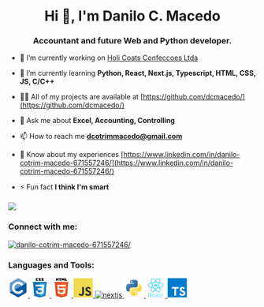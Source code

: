 <h1 align="center">Hi 👋, I'm Danilo C. Macedo</h1>
<h3 align="center">Accountant and future Web and Python developer.</h3>

- 🔭 I’m currently working on [Holi Coats Confeccoes Ltda](www.holicoats.com.br)

- 🌱 I’m currently learning **Python, React, Next.js, Typescript, HTML, CSS, JS, C/C++**

- 👨‍💻 All of my projects are available at [https://github.com/dcmacedo/](https://github.com/dcmacedo/)

- 💬 Ask me about **Excel, Accounting, Controlling**

- 📫 How to reach me **dcotrimmacedo@gmail.com**

- 📄 Know about my experiences [https://www.linkedin.com/in/danilo-cotrim-macedo-671557246/](https://www.linkedin.com/in/danilo-cotrim-macedo-671557246/)

- ⚡ Fun fact **I think I'm smart**
<a href="https://github.com/dcmacedo">
<img align="center" src="https://github-readme-stats.vercel.app/api/top-langs/?username=dcmacedo&layout=compact&theme=dark" style="max-width: 100%;">
</a>

<h3 align="left">Connect with me:</h3>
<p align="left">
<a href="https://linkedin.com/in/danilo-cotrim-macedo-671557246/" target="blank"><img align="center" src="https://raw.githubusercontent.com/rahuldkjain/github-profile-readme-generator/master/src/images/icons/Social/linked-in-alt.svg" alt="danilo-cotrim-macedo-671557246/" height="30" width="40" /></a>
</p>

<h3 align="left">Languages and Tools:</h3>
<p align="left"> <a href="https://www.cprogramming.com/" target="_blank" rel="noreferrer"> <img src="https://raw.githubusercontent.com/devicons/devicon/master/icons/c/c-original.svg" alt="c" width="40" height="40"/> </a> <a href="https://www.w3schools.com/css/" target="_blank" rel="noreferrer"> <img src="https://raw.githubusercontent.com/devicons/devicon/master/icons/css3/css3-original-wordmark.svg" alt="css3" width="40" height="40"/> </a> <a href="https://www.w3.org/html/" target="_blank" rel="noreferrer"> <img src="https://raw.githubusercontent.com/devicons/devicon/master/icons/html5/html5-original-wordmark.svg" alt="html5" width="40" height="40"/> </a> <a href="https://developer.mozilla.org/en-US/docs/Web/JavaScript" target="_blank" rel="noreferrer"> <img src="https://raw.githubusercontent.com/devicons/devicon/master/icons/javascript/javascript-original.svg" alt="javascript" width="40" height="40"/> </a> <a href="https://nextjs.org/" target="_blank" rel="noreferrer"> <img src="https://cdn.worldvectorlogo.com/logos/nextjs-2.svg" alt="nextjs" width="40" height="40"/> </a> <a href="https://www.python.org" target="_blank" rel="noreferrer"> <img src="https://raw.githubusercontent.com/devicons/devicon/master/icons/python/python-original.svg" alt="python" width="40" height="40"/> </a> <a href="https://reactjs.org/" target="_blank" rel="noreferrer"> <img src="https://raw.githubusercontent.com/devicons/devicon/master/icons/react/react-original-wordmark.svg" alt="react" width="40" height="40"/> </a> <a href="https://www.typescriptlang.org/" target="_blank" rel="noreferrer"> <img src="https://raw.githubusercontent.com/devicons/devicon/master/icons/typescript/typescript-original.svg" alt="typescript" width="40" height="40"/> </a> </p>

